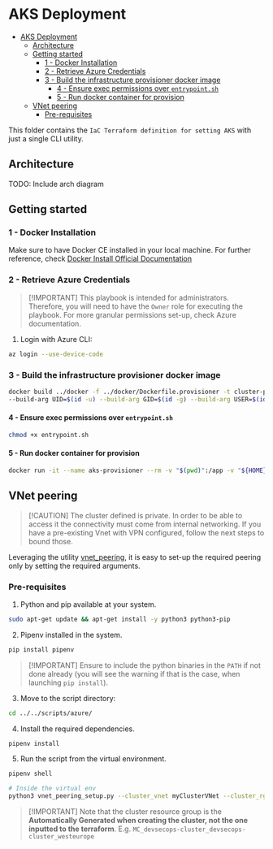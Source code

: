 # AKS Deployment

- [AKS Deployment](#aks-deployment)
  - [Architecture](#architecture)
  - [Getting started](#getting-started)
    - [1 - Docker Installation](#1---docker-installation)
    - [2 - Retrieve Azure Credentials](#2---retrieve-azure-credentials)
    - [3 - Build the infrastructure provisioner docker image](#3---build-the-infrastructure-provisioner-docker-image)
      - [4 - Ensure exec permissions over `entrypoint.sh`](#4---ensure-exec-permissions-over-entrypointsh)
      - [5 - Run docker container for provision](#5---run-docker-container-for-provision)
  - [VNet peering](#vnet-peering)
    - [Pre-requisites](#pre-requisites)


This folder contains the `IaC Terraform definition for setting AKS` with just a single CLI utility.

## Architecture

TODO: Include arch diagram


## Getting started

### 1 - Docker Installation

Make sure to have Docker CE installed in your local machine. For further reference, check [Docker Install Official Documentation](https://docs.docker.com/engine/install)

### 2 - Retrieve Azure Credentials

> \[!IMPORTANT\]
> This playbook is intended for administrators. Therefore, you will need to have the `Owner` role for executing the playbook. For more granular permissions set-up, check Azure documentation.

1. Login with Azure CLI:

```bash
az login --use-device-code
```

### 3 - Build the infrastructure provisioner docker image

```bash
docker build ../docker -f ../docker/Dockerfile.provisioner -t cluster-provider:1.0 \
--build-arg UID=$(id -u) --build-arg GID=$(id -g) --build-arg USER=$(id -un) --build-arg GROUP=$(id -gn)
```

#### 4 - Ensure exec permissions over `entrypoint.sh`

```bash
chmod +x entrypoint.sh
```

#### 5 - Run docker container for provision

```bash
docker run -it --name aks-provisioner --rm -v "$(pwd)":/app -v "${HOME}/.azure":/app/.azure -e VERBOSITY="-vv" cluster-provider:1.0
```

## VNet peering

> \[!CAUTION\]
> The cluster defined is private. In order to be able to access it the connectivity must come from internal networking. If you have a pre-existing Vnet with VPN configured, follow the next steps to bound those.

Leveraging the utility [vnet_peering](../../scripts/azure/vnet_peering.py), it is easy to set-up the required peering only by setting the required arguments.

### Pre-requisites

1. Python and pip available at your system.

```bash
sudo apt-get update && apt-get install -y python3 python3-pip
```

2. Pipenv installed in the system.

```bash
pip install pipenv
```

> \[!IMPORTANT\]
> Ensure to include the python binaries in the `PATH` if not done already (you will see the warning if that is the case, when launching `pip install`).

3. Move to the script directory:

```bash
cd ../../scripts/azure/
```

4. Install the required dependencies.

```bash
pipenv install
```

5. Run the script from the virtual environment.

```bash
pipenv shell

# Inside the virtual env
python3 vnet_peering_setup.py --cluster_vnet myClusterVNet --cluster_rg myClusterResourceGroup --existing_vnet myExistingVNet --existing_rg myExistingResourceGroup --subscription_id mySubscriptionId
```

> \[!IMPORTANT\]
> Note that the cluster resource group is the **Automatically Generated when creating the cluster, not the one inputted to the terraform**. E.g. `MC_devsecops-cluster_devsecops-cluster_westeurope`

